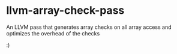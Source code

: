llvm-array-check-pass
=====================

An LLVM pass that generates array checks on all array access and optimizes the overhead of the checks

:)
